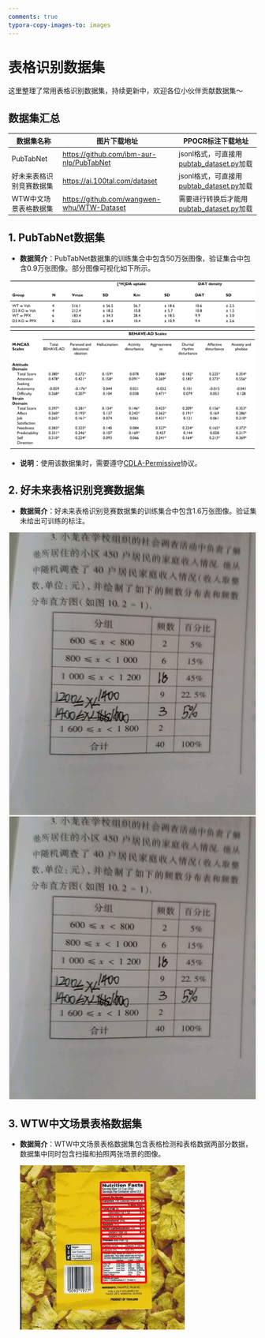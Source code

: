 ```yaml
---
comments: true
typora-copy-images-to: images
---
```



# 表格识别数据集

这里整理了常用表格识别数据集，持续更新中，欢迎各位小伙伴贡献数据集～

## 数据集汇总

| 数据集名称 |图片下载地址| PPOCR标注下载地址 |
|---|---|---|
| PubTabNet |<https://github.com/ibm-aur-nlp/PubTabNet>| jsonl格式，可直接用[pubtab_dataset.py](https://github.com/PaddlePaddle/PaddleOCR/blob/main/ppocr/data/pubtab_dataset.py)加载 |
| 好未来表格识别竞赛数据集 |<https://ai.100tal.com/dataset>| jsonl格式，可直接用[pubtab_dataset.py](https://github.com/PaddlePaddle/PaddleOCR/blob/main/ppocr/data/pubtab_dataset.py)加载 |
| WTW中文场景表格数据集 |<https://github.com/wangwen-whu/WTW-Dataset>| 需要进行转换后才能用[pubtab_dataset.py](https://github.com/PaddlePaddle/PaddleOCR/blob/main/ppocr/data/pubtab_dataset.py)加载 |

## 1. PubTabNet数据集

- **数据简介**：PubTabNet数据集的训练集合中包含50万张图像，验证集合中包含0.9万张图像。部分图像可视化如下所示。

<div align="center">
    <img src="./images/table_PubTabNet_demo/PMC524509_007_00.png" width="500">
    <img src="./images/table_PubTabNet_demo/PMC535543_007_01.png" width="500">
</div>

- **说明**：使用该数据集时，需要遵守[CDLA-Permissive](https://cdla.io/permissive-1-0/)协议。

## 2. 好未来表格识别竞赛数据集

- **数据简介**：好未来表格识别竞赛数据集的训练集合中包含1.6万张图像。验证集未给出可训练的标注。

<div align="center">
    <img src="./images/table_tal_demo/1.jpg" width="500">
    <img src="./images/table_tal_demo/2.jpg" width="500">
</div>

## 3. WTW中文场景表格数据集

- **数据简介**：WTW中文场景表格数据集包含表格检测和表格数据两部分数据，数据集中同时包含扫描和拍照两张场景的图像。

  ![img](./images/20210816_210413.gif)
